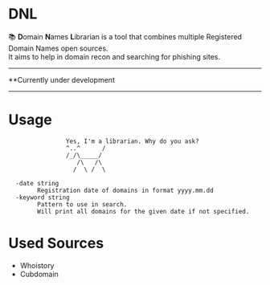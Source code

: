 # DNL

📚 **D**omain **N**ames **L**ibrarian is a tool that combines multiple Registered Domain Names open sources.\
It aims to help in domain recon and searching for phishing sites.

-------

**Currently under development

-------

# Usage
                    Yes, I'm a librarian. Why do you ask?  
                    ^..^      /                                                
                    /_/\_____/                                     
                       /\   /\
                      /  \ /  \
            
      -date string
            Registration date of domains in format yyyy.mm.dd
      -keyword string
            Pattern to use in search.
            Will print all domains for the given date if not specified.

# Used Sources
 - Whoistory
 - Cubdomain

